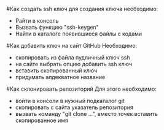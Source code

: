 #Как создать ssh ключ
для создания ключа необходимо:
* Pайти в консоль
* Вызвать функцию "ssh-keygen"
* Найти в каталоге появившиеся файлы с кодами

#Как добавить ключ на сайт GitHub
Необходимо:
* скопировать из файла пудличный ключ ssh
* на сайте выбрать опцию добавить ssh ключ
* вставить скопированный ключ
* придумать алдекватное название

#Как склонировать репозиторий
Для этого необходимо:
* войти в консоли в нужный подкаталог git
* скопировать с сайта указатель репозитория
* вызвать команду "git clone ...", вместо точек вставить скопированное имя
